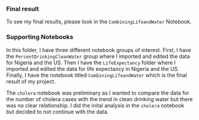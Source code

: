 ### Final result 

To see my final results, please look in the `CombiningLifeandWater` Notebook. 

### Supporting Notebooks

In this folder, I have three different notebook groups of interest. First, I have the `PercentDrinkingCleanWater` group where I imported and edited the data for Nigeria and the US. Then I have the `LifeExpectancy` folder where I imported and edited the data for life expectancy in Nigeria and the US. Finally, I have the notebook titled `CombiningLifeandWater` which is the final result of my project. 

The `cholera` notebook was preliminary as I wanted to compare the data for the number of cholera cases with the trend in clean drinking water but there was no clear relationship. I did the inital analysis in the `cholera` notebook but decided to not continue with the data. 
